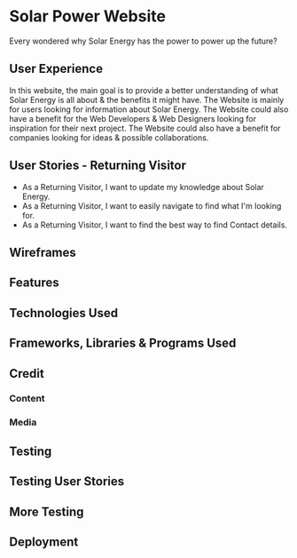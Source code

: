 # Solar Power Website

Every wondered why Solar Energy has the power to power up the future?

## User Experience

In this website, the main goal is to provide a better understanding of what Solar Energy is all about & the benefits it might have. The Website is mainly for users looking for information about Solar Energy. The Website could also have a benefit for the Web Developers & Web Designers looking for inspiration for their next project.
The Website could also have a benefit for companies looking for ideas & possible collaborations.

## User Stories - Returning Visitor

- As a Returning Visitor, I want to update my knowledge about Solar Energy.
- As a Returning Visitor, I want to easily navigate to find what I'm looking for.
- As a Returning Visitor, I want to find the best way to find Contact details.

## Wireframes

## Features

## Technologies Used

## Frameworks, Libraries & Programs Used

## Credit

### Content

### Media

## Testing

## Testing User Stories

## More Testing

## Deployment
